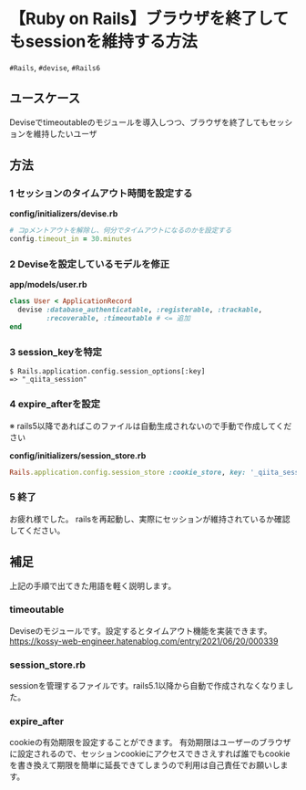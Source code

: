 # 【Ruby on Rails】ブラウザを終了してもsessionを維持する方法
`#Rails`, `#devise`, `#Rails6`
## ユースケース
Deviseでtimeoutableのモジュールを導入しつつ、ブラウザを終了してもセッションを維持したいユーザ
## 方法
### 1 セッションのタイムアウト時間を設定する
**config/initializers/devise.rb**
```ruby
# コpメントアウトを解除し、何分でタイムアウトになるのかを設定する
config.timeout_in = 30.minutes
```
### 2 Deviseを設定しているモデルを修正
**app/models/user.rb**
```ruby
class User < ApplicationRecord
  devise :database_authenticatable, :registerable, :trackable,
         :recoverable, :timeoutable # <= 追加
end

```
### 3 session_keyを特定
```
$ Rails.application.config.session_options[:key]
=> "_qiita_session"
```

### 4 expire_afterを設定
※ rails5以降であればこのファイルは自動生成されないので手動で作成してください

**config/initializers/session_store.rb**
```ruby
Rails.application.config.session_store :cookie_store, key: '_qiita_session', expire_after: 30.minutes
```

### 5 終了
お疲れ様でした。
railsを再起動し、実際にセッションが維持されているか確認してください。

## 補足
上記の手順で出てきた用語を軽く説明します。
### timeoutable
Deviseのモジュールです。設定するとタイムアウト機能を実装できます。<br>
https://kossy-web-engineer.hatenablog.com/entry/2021/06/20/000339
### session_store.rb
sessionを管理するファイルです。rails5.1以降から自動で作成されなくなりました。
### expire_after
cookieの有効期限を設定することができます。
有効期限はユーザーのブラウザに設定されるので、セッションcookieにアクセスできさえすれば誰でもcookieを書き換えて期限を簡単に延長できてしまうので利用は自己責任でお願いします。
